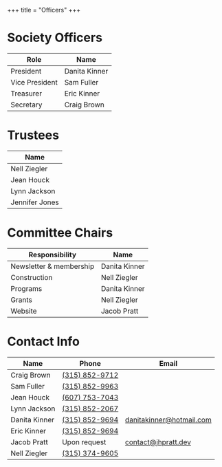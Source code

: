 +++
title = "Officers"
+++

# Society Officers

| Role           | Name          |
| -------------- | ------------- |
| President      | Danita Kinner |
| Vice President | Sam Fuller    |
| Treasurer      | Eric Kinner   |
| Secretary      | Craig Brown   |

# Trustees

| Name           |
| -------------- |
| Nell Ziegler   |
| Jean Houck     |
| Lynn Jackson   |
| Jennifer Jones |

# Committee Chairs

| Responsibility          | Name          |
| ----------------------- | ------------- |
| Newsletter & membership | Danita Kinner |
| Construction            | Nell Ziegler  |
| Programs                | Danita Kinner |
| Grants                  | Nell Ziegler  |
| Website                 | Jacob Pratt   |

# Contact Info

<!--
When updating phone numbers and emails, be sure to update the link as well!
If you don't, it won't render correctly on the website.
-->

| Name          | Phone            | Email                      |
| ------------- | ---------------- | -------------------------- |
| Craig Brown   | [(315) 852-9712] |                            |
| Sam Fuller    | [(315) 852-9963] |                            |
| Jean Houck    | [(607) 753-7043] |                            |
| Lynn Jackson  | [(315) 852-2067] |                            |
| Danita Kinner | [(315) 852-9694] | [danitakinner@hotmail.com] |
| Eric Kinner   | [(315) 852-9694] |                            |
| Jacob Pratt   | Upon request     | [contact@jhpratt.dev]      |
| Nell Ziegler  | [(315) 374-9605] |                            |

[(607) 753-7043]: tel:+16077537043
[(315) 852-9694]: tel:+13158529694
[(315) 374-9605]: tel:+13153749605
[(315) 852-9963]: tel:+13158529963
[(315) 852-2067]: tel:+13158522067
[(315) 852-9712]: tel:+13158529712
[danitakinner@hotmail.com]: mailto:danitakinner@hotmail.com
[contact@jhpratt.dev]: [contact@jhpratt.dev]

